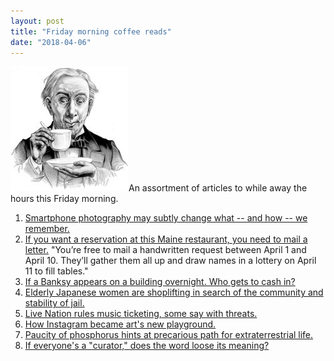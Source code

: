 ```yaml
---
layout: post
title: "Friday morning coffee reads"
date: "2018-04-06"
---
```


![](/assets/images/3b50391u-Edit-800-189x200.jpg)An assortment of articles to while away the hours this Friday morning.

1. [Smartphone photography may subtly change what -- and how -- we remember.](https://www.vox.com/science-and-health/2018/3/28/17054848/smartphones-photos-memory-research-psychology-attention)
2. [If you want a reservation at this Maine restaurant, you need to mail a letter.](http://www.grubstreet.com/2018/03/lost-kitchen-maine-reservations-mail.html) "You’re free to mail a handwritten request between April 1 and April 10. They’ll gather them all up and draw names in a lottery on April 11 to fill tables."
3. [If a Banksy appears on a building overnight. Who gets to cash in?](https://www.artsy.net/article/artsy-editorial-banksy-appears-building-overnight-cash-in?utm_source=feedburner&utm_medium=feed&utm_campaign=Feed%3A+Artsjournal+%28ArtsJournal%29)
4. [Elderly Japanese women are shoplifting in search of the community and stability of jail.](https://www.bloomberg.com/news/features/2018-03-16/japan-s-prisons-are-a-haven-for-elderly-women)
5. [Live Nation rules music ticketing, some say with threats.](https://www.nytimes.com/2018/04/01/arts/music/live-nation-ticketmaster.html)
6. [How Instagram became art's new playground.](https://www.theguardian.com/artanddesign/2018/apr/01/damien-hirst-hates-sausages-how-instagram-became-arts-new-playground)
7. [Paucity of phosphorus hints at precarious path for extraterrestrial life.](https://www.eurekalert.org/pub_releases/2018-04/ras-pop040318.php)
8. [If everyone's a "curator," does the word loose its meaning?](http://www.iasc-culture.org/THR/THR_article_2018_Spring_McClay.php)

